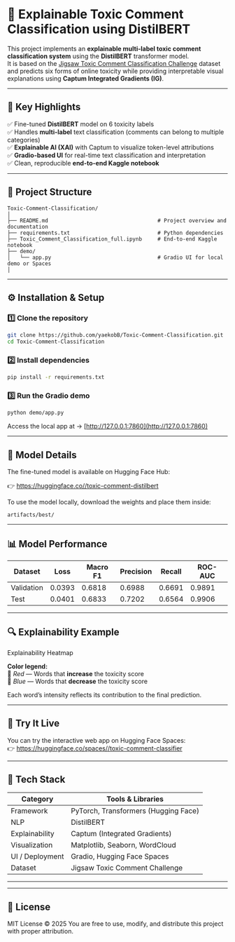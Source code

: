 # 🧠 Explainable Toxic Comment Classification using DistilBERT

This project implements an **explainable multi-label toxic comment classification system** using the **DistilBERT** transformer model.  
It is based on the [Jigsaw Toxic Comment Classification Challenge](https://www.kaggle.com/datasets/julian3833/jigsaw-toxic-comment-classification-challenge) dataset and predicts six forms of online toxicity while providing interpretable visual explanations using **Captum Integrated Gradients (IG)**.

---

## 🚀 Key Highlights

✅ Fine-tuned **DistilBERT** model on 6 toxicity labels  
✅ Handles **multi-label** text classification (comments can belong to multiple categories)  
✅ **Explainable AI (XAI)** with Captum to visualize token-level attributions  
✅ **Gradio-based UI** for real-time text classification and interpretation  
✅ Clean, reproducible **end-to-end Kaggle notebook**  

---

## 🧱 Project Structure

```
Toxic-Comment-Classification/
│
├── README.md                                   # Project overview and documentation
├── requirements.txt                            # Python dependencies
├── Toxic_Comment_Classification_full.ipynb     # End-to-end Kaggle notebook
├── demo/
│   └── app.py                                  # Gradio UI for local demo or Spaces
│

```

---

## ⚙️ Installation & Setup

### 1️⃣ Clone the repository
```bash
git clone https://github.com/yaekobB/Toxic-Comment-Classification.git
cd Toxic-Comment-Classification
```

### 2️⃣ Install dependencies
```bash
pip install -r requirements.txt
```

### 3️⃣ Run the Gradio demo
```bash
python demo/app.py
```

Access the local app at → [http://127.0.0.1:7860](http://127.0.0.1:7860)

---

## 🧩 Model Details

The fine-tuned model is available on Hugging Face Hub:

👉 [https://huggingface.co/<your-username>/toxic-comment-distilbert](https://huggingface.co/<your-username>/toxic-comment-distilbert)

To use the model locally, download the weights and place them inside:
```
artifacts/best/
```

---

## 📊 Model Performance

| Dataset | Loss | Macro F1 | Precision | Recall | ROC-AUC |
|----------|------|----------|------------|---------|----------|
| Validation | 0.0393 | 0.6818 | 0.6988 | 0.6691 | 0.9891 |
| Test       | 0.0401 | 0.6833 | 0.7202 | 0.6564 | 0.9906 |

---

## 🔍 Explainability Example

Explainability Heatmap

**Color legend:**  
🔴 *Red* — Words that **increase** the toxicity score  
🔵 *Blue* — Words that **decrease** the toxicity score  

Each word’s intensity reflects its contribution to the final prediction.

---

## 🧪 Try It Live

You can try the interactive web app on Hugging Face Spaces:  
👉 [https://huggingface.co/spaces/<your-username>/toxic-comment-classifier](https://huggingface.co/spaces/<your-username>/toxic-comment-classifier)

---

## 🧰 Tech Stack

| Category | Tools & Libraries |
|-----------|------------------|
| Framework | PyTorch, Transformers (Hugging Face) |
| NLP | DistilBERT |
| Explainability | Captum (Integrated Gradients) |
| Visualization | Matplotlib, Seaborn, WordCloud |
| UI / Deployment | Gradio, Hugging Face Spaces |
| Dataset | Jigsaw Toxic Comment Challenge |

---

---

## 🪪 License

MIT License © 2025 
You are free to use, modify, and distribute this project with proper attribution.
